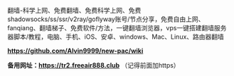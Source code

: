 翻墙-科学上网、免费翻墙、免费科学上网、免费shadowsocks/ss/ssr/v2ray/goflyway账号/节点分享，免费自由上网、fanqiang、翻墙梯子、免费软件/方法，一键翻墙浏览器，vps一键搭建翻墙服务器脚本/教程，电脑、手机、iOS、安卓、windows、Mac、Linux、路由器翻墙

**https://github.com/Alvin9999/new-pac/wiki**

**备用网址：https://tr2.freeair888.club** （记得前面加https）

 
